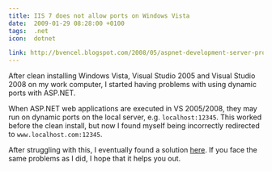 ```yaml
---
title: IIS 7 does not allow ports on Windows Vista
date:  2009-01-29 08:28:00 +0100
tags:  .net
icon:  dotnet

link: http://bvencel.blogspot.com/2008/05/aspnet-development-server-problems.html
---
```


After clean installing Windows Vista, Visual Studio 2005 and Visual Studio 2008 on my
work computer, I started having problems with using dynamic ports with ASP.NET.

When ASP.NET web applications are executed in VS 2005/2008, they may run on dynamic
ports on the local server, e.g. `localhost:12345`. This worked before the clean install,
but now I found myself being incorrectly redirected to `www.localhost.com:12345`.

After struggling with this, I eventually found a solution [here]({{page.link}}). If
you face the same problems as I did, I hope that it helps you out.
